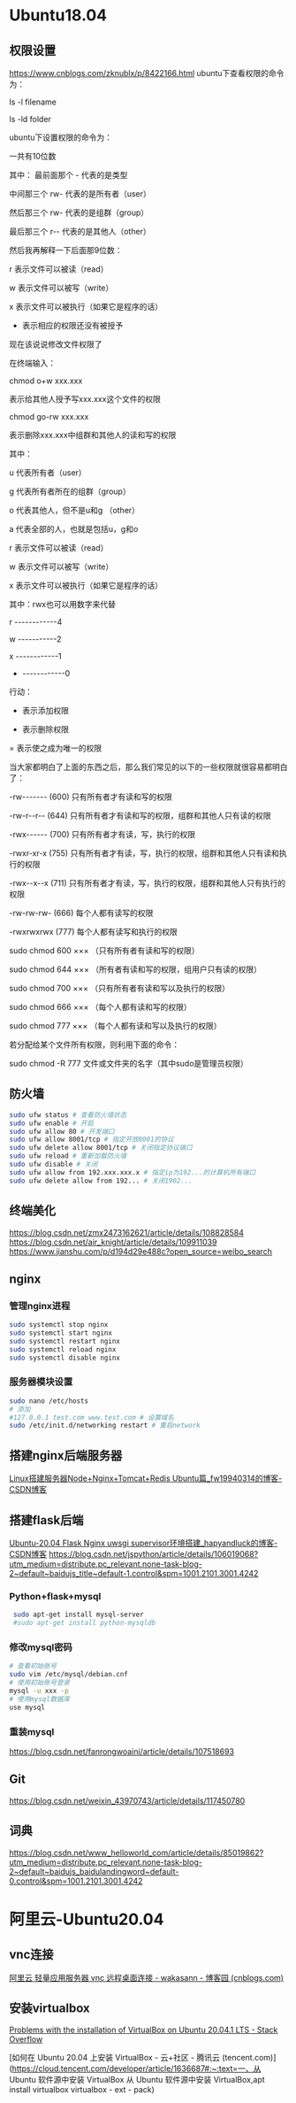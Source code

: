# Ubuntu18.04
## 权限设置
https://www.cnblogs.com/zknublx/p/8422166.html
ubuntu下查看权限的命令为：

ls -l filename

ls -ld folder

ubuntu下设置权限的命令为：

一共有10位数

其中： 最前面那个 - 代表的是类型

中间那三个 rw- 代表的是所有者（user）

然后那三个 rw- 代表的是组群（group）

最后那三个 r-- 代表的是其他人（other）

 

然后我再解释一下后面那9位数：

r 表示文件可以被读（read）

w 表示文件可以被写（write）

x 表示文件可以被执行（如果它是程序的话）

- 表示相应的权限还没有被授予

 

现在该说说修改文件权限了

 

在终端输入：

chmod o+w xxx.xxx

表示给其他人授予写xxx.xxx这个文件的权限

 

chmod go-rw xxx.xxx

表示删除xxx.xxx中组群和其他人的读和写的权限

 

其中：

u 代表所有者（user）

g 代表所有者所在的组群（group）

o 代表其他人，但不是u和g （other）

a 代表全部的人，也就是包括u，g和o

 

r 表示文件可以被读（read）

w 表示文件可以被写（write）

x 表示文件可以被执行（如果它是程序的话）

 

其中：rwx也可以用数字来代替

r ------------4

w -----------2

x ------------1

- ------------0

 

行动：

+ 表示添加权限

- 表示删除权限

= 表示使之成为唯一的权限

 

当大家都明白了上面的东西之后，那么我们常见的以下的一些权限就很容易都明白了：

-rw------- (600) 只有所有者才有读和写的权限

-rw-r--r-- (644) 只有所有者才有读和写的权限，组群和其他人只有读的权限

-rwx------ (700) 只有所有者才有读，写，执行的权限

-rwxr-xr-x (755) 只有所有者才有读，写，执行的权限，组群和其他人只有读和执行的权限

-rwx--x--x (711) 只有所有者才有读，写，执行的权限，组群和其他人只有执行的权限

-rw-rw-rw- (666) 每个人都有读写的权限

-rwxrwxrwx (777) 每个人都有读写和执行的权限 


sudo chmod 600 ××× （只有所有者有读和写的权限） 

sudo chmod 644 ××× （所有者有读和写的权限，组用户只有读的权限） 

sudo chmod 700 ××× （只有所有者有读和写以及执行的权限） 

sudo chmod 666 ××× （每个人都有读和写的权限） 

sudo chmod 777 ××× （每个人都有读和写以及执行的权限） 

 

 

 

若分配给某个文件所有权限，则利用下面的命令：

sudo chmod -R 777 文件或文件夹的名字（其中sudo是管理员权限）


## 防火墙

```bash
sudo ufw status # 查看防火墙状态
sudo ufw enable # 开启
sudo ufw allow 80 # 开发端口
sudo ufw allow 8001/tcp # 指定开放8001的协议
sudo ufw delete allow 8001/tcp # 关闭指定协议端口
sudo ufw reload # 重新加载防火墙
sudo ufw disable # 关闭
sudo ufw allow from 192.xxx.xxx.x # 指定ip为192...的计算机所有端口
sudo ufw delete allow from 192... # 关闭1902...

```
## 终端美化
https://blog.csdn.net/zmx2473162621/article/details/108828584
https://blog.csdn.net/air_knight/article/details/109911039
https://www.jianshu.com/p/d194d29e488c?open_source=weibo_search
## nginx

### 管理nginx进程

```bash
sudo systemctl stop nginx
sudo systemctl start nginx
sudo systemctl restart nginx
sudo systemctl reload nginx
sudo systemctl disable nginx
```

### 服务器模块设置

```bash
sudo nano /etc/hosts
# 添加
#127.0.0.1 test.com www.test.com # 设置域名
sudo /etc/init.d/networking restart	# 重启network
```

## 搭建nginx后端服务器

[Linux搭建服务器Node+Nginx+Tomcat+Redis Ubuntu篇_fw19940314的博客-CSDN博客](https://blog.csdn.net/fw19940314/article/details/80136824)

## 搭建flask后端

[Ubuntu-20.04 Flask Nginx uwsgi supervisor环境搭建_hapyandluck的博客-CSDN博客](https://blog.csdn.net/hapyandluck/article/details/108414754)
https://blog.csdn.net/jspython/article/details/106019068?utm_medium=distribute.pc_relevant.none-task-blog-2~default~baidujs_title~default-1.control&spm=1001.2101.3001.4242
### Python+flask+mysql

```bash
 sudo apt-get install mysql-server
 #sudo apt-get install python-mysqldb
```

### 修改mysql密码

```bash
# 查看初始账号
sudo vim /etc/mysql/debian.cnf
# 使用初始账号登录
mysql -u xxx -p
# 使用mysql数据库
use mysql

```
### 重装mysql
https://blog.csdn.net/fanrongwoaini/article/details/107518693

## Git
https://blog.csdn.net/weixin_43970743/article/details/117450780

## 词典

https://blog.csdn.net/www_helloworld_com/article/details/85019862?utm_medium=distribute.pc_relevant.none-task-blog-2~default~baidujs_baidulandingword~default-0.control&spm=1001.2101.3001.4242

# 阿里云-Ubuntu20.04

## vnc连接

[阿里云 轻量应用服务器 vnc 远程桌面连接 - wakasann - 博客园 (cnblogs.com)](https://www.cnblogs.com/fsong/p/13663913.html)

## 安装virtualbox

[Problems with the installation of VirtualBox on Ubuntu 20.04.1 LTS - Stack Overflow](https://stackoverflow.com/questions/65599231/problems-with-the-installation-of-virtualbox-on-ubuntu-20-04-1-lts)

[如何在 Ubuntu 20.04 上安装 VirtualBox - 云+社区 - 腾讯云 (tencent.com)](https://cloud.tencent.com/developer/article/1636687#:~:text=一、从 Ubuntu 软件源中安装 VirtualBox 从 Ubuntu 软件源中安装 VirtualBox,apt install virtualbox virtualbox - ext - pack)